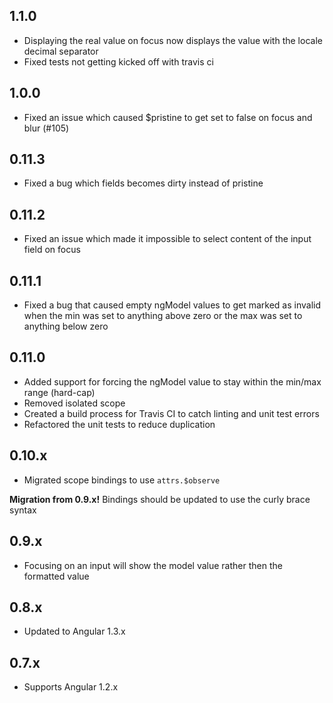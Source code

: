 ## 1.1.0

* Displaying the real value on focus now displays the value with the locale decimal separator
* Fixed tests not getting kicked off with travis ci

## 1.0.0

* Fixed an issue which caused $pristine to get set to false on focus and blur (#105)

## 0.11.3

* Fixed a bug which fields becomes dirty instead of pristine

## 0.11.2

* Fixed an issue which made it impossible to select content of the input field on focus

## 0.11.1

* Fixed a bug that caused empty ngModel values to get marked as invalid when the min was set to anything above zero or the max was set to anything below zero

## 0.11.0

* Added support for forcing the ngModel value to stay within the min/max range (hard-cap)
* Removed isolated scope
* Created a build process for Travis CI to catch linting and unit test errors
* Refactored the unit tests to reduce duplication

## 0.10.x

* Migrated scope bindings to use `attrs.$observe`

**Migration from 0.9.x!**
Bindings should be updated to use the curly brace syntax

## 0.9.x

* Focusing on an input will show the model value rather then the formatted value

## 0.8.x

* Updated to Angular 1.3.x

## 0.7.x

* Supports Angular 1.2.x
